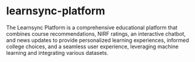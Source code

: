 # learnsync-platform
The Learnsync Platform is a comprehensive educational platform that combines course recommendations, NIRF ratings, an interactive chatbot, and news updates to provide personalized learning experiences, informed college choices, and a seamless user experience, leveraging machine learning and integrating various datasets.

